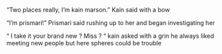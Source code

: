“Two places really, I’m kain marson.” Kain said with a bow 

“I’m prismari!” Prismari said rushing up to her and began investigating her 

“ I take it your brand new ? Miss ? “ kain asked with a grin he always liked meeting new people but here spheres could be trouble